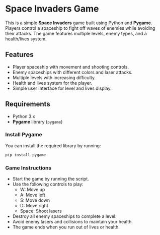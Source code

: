 # Space Invaders Game

This is a simple **Space Invaders** game built using Python and **Pygame**. Players control a spaceship to fight off waves of enemies while avoiding their attacks. The game features multiple levels, enemy types, and a health/lives system.

## Features
- Player spaceship with movement and shooting controls.
- Enemy spaceships with different colors and laser attacks.
- Multiple levels with increasing difficulty.
- Health and lives system for the player.
- Simple user interface for level and lives display.

## Requirements
- Python 3.x
- **Pygame** library (`pygame`)

### Install Pygame
You can install the required library by running:
```bash
pip install pygame
```

### Game Instructions
- Start the game by running the script.
- Use the following controls to play:
  - W: Move up
  - A: Move left
  - S: Move down
  - D: Move right
  - Space: Shoot lasers
- Destroy all enemy spaceships to complete a level.
- Avoid enemy lasers and collisions to maintain your health.
- The game ends when you run out of lives or health.
